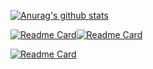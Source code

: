 

<!--
**crow821/crow821** is a ✨ _special_ ✨ repository because its `README.md` (this file) appears on your GitHub profile.

Here are some ideas to get you started:

- 🔭 I’m currently working on ...
- 🌱 I’m currently learning ...
- 👯 I’m looking to collaborate on ...
- 🤔 I’m looking for help with ...
- 💬 Ask me about ...
- 📫 How to reach me: ...
- 😄 Pronouns: ...
- ⚡ Fun fact: ...
-->

[![Anurag's github stats](https://github-readme-stats.vercel.app/api?username=crow821&theme=radical&show_icons=true)](https://github.com/anuraghazra/github-readme-stats)





[![Readme Card](https://github-readme-stats.vercel.app/api/pin/?username=crow821&repo=crowsec)](https://github.com/crow821/crowsec)[![Readme Card](https://github-readme-stats.vercel.app/api/pin/?username=crow821&repo=vulntarget)](https://github.com/crow821/vulntarget)

[![Readme Card](https://github-readme-stats.vercel.app/api/pin/?username=crow821&repo=FakeFlash)](https://github.com/crow821/FakeFlash)


